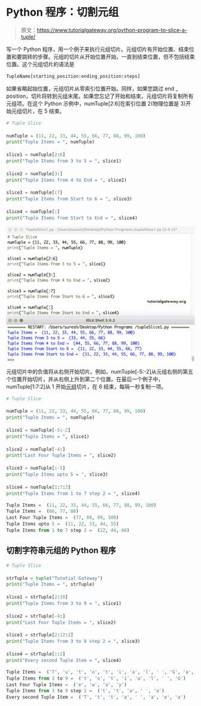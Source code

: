 # Python 程序：切割元组

> 原文：<https://www.tutorialgateway.org/python-program-to-slice-a-tuple/>

写一个 Python 程序，用一个例子来执行元组切片。元组切片有开始位置、结束位置和要跳转的步骤。元组的切片从开始位置开始，一直到结束位置，但不包括结束位置。这个元组切片的语法是

```py
TupleName[starting_position:ending_position:steps]
```

如果省略起始位置，元组切片从零索引位置开始。同样，如果您跳过 end _ position，切片将转到元组末尾。如果您忘记了开始和结束，元组切片将复制所有元组项。在这个 Python 示例中，numTuple[2:6]在索引位置 2(物理位置是 3)开始元组切片，在 5 结束。

```py
# Tuple Slice

numTuple = (11, 22, 33, 44, 55, 66, 77, 88, 99, 100)
print("Tuple Items = ", numTuple)

slice1 = numTuple[2:6]
print("Tuple Items from 3 to 5 = ", slice1)

slice2 = numTuple[3:]
print("Tuple Items from 4 to End = ", slice2)

slice3 = numTuple[:7]
print("Tuple Items from Start to 6 = ", slice3)

slice4 = numTuple[:]
print("Tuple Items from Start to End = ", slice4)
```

![Python Program to Slice a Tuple 1](img/ec543be3dab4d2173c517995510c0514.png)

元组切片中的负值将从右侧开始切片。例如，numTuple[-5:-2]从元组右侧的第五个位置开始切片，并从右侧上升到第二个位置。在最后一个例子中，numTuple[1:7:2]从 1 开始[元组](https://www.tutorialgateway.org/python-tuple/)切片，在 6 结束，每隔一秒复制一项。

```py
# Tuple Slice

numTuple = (11, 22, 33, 44, 55, 66, 77, 88, 99, 100)
print("Tuple Items = ", numTuple)

slice1 = numTuple[-5:-2]
print("Tuple Items = ", slice1)

slice2 = numTuple[-4:]
print("Last Four Tuple Items = ", slice2)

slice3 = numTuple[:-5]
print("Tuple Items upto 5 = ", slice3)

slice4 = numTuple[1:7:2]
print("Tuple Items from 1 to 7 step 2 = ", slice4)
```

```py
Tuple Items =  (11, 22, 33, 44, 55, 66, 77, 88, 99, 100)
Tuple Items =  (66, 77, 88)
Last Four Tuple Items =  (77, 88, 99, 100)
Tuple Items upto 5 =  (11, 22, 33, 44, 55)
Tuple Items from 1 to 7 step 2 =  (22, 44, 66)
```

## 切割字符串元组的 Python 程序

```py
# Tuple Slice

strTuple = tuple("Tutotial Gateway")
print("Tuple Items = ", strTuple)

slice1 = strTuple[2:10]
print("Tuple Items from 3 to 9 = ", slice1)

slice2 = strTuple[-4:]
print("Last Four Tuple Items = ", slice2)

slice3 = strTuple[2:12:2]
print("Tuple Items from 3 to 9 step 2 = ", slice3)

slice4 = strTuple[::2]
print("Every second Tuple Item = ", slice4)
```

```py
Tuple Items =  ('T', 'u', 't', 'o', 't', 'i', 'a', 'l', ' ', 'G', 'a', 't', 'e', 'w', 'a', 'y')
Tuple Items from 3 to 9 =  ('t', 'o', 't', 'i', 'a', 'l', ' ', 'G')
Last Four Tuple Items =  ('e', 'w', 'a', 'y')
Tuple Items from 3 to 9 step 2 =  ('t', 't', 'a', ' ', 'a')
Every second Tuple Item =  ('T', 't', 't', 'a', ' ', 'a', 'e', 'a')
```